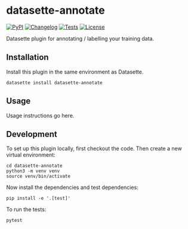 # datasette-annotate

[![PyPI](https://img.shields.io/pypi/v/datasette-annotate.svg)](https://pypi.org/project/datasette-annotate/)
[![Changelog](https://img.shields.io/github/v/release/MischaU8/datasette-annotate?include_prereleases&label=changelog)](https://github.com/MischaU8/datasette-annotate/releases)
[![Tests](https://github.com/MischaU8/datasette-annotate/workflows/Test/badge.svg)](https://github.com/MischaU8/datasette-annotate/actions?query=workflow%3ATest)
[![License](https://img.shields.io/badge/license-Apache%202.0-blue.svg)](https://github.com/MischaU8/datasette-annotate/blob/main/LICENSE)

Datasette plugin for annotating / labelling your training data.

## Installation

Install this plugin in the same environment as Datasette.

    datasette install datasette-annotate

## Usage

Usage instructions go here.

## Development

To set up this plugin locally, first checkout the code. Then create a new virtual environment:

    cd datasette-annotate
    python3 -m venv venv
    source venv/bin/activate

Now install the dependencies and test dependencies:

    pip install -e '.[test]'

To run the tests:

    pytest
